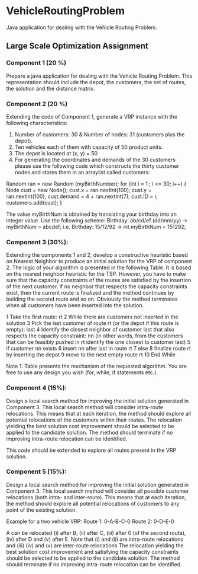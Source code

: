 # VehicleRoutingProblem
Java application for dealing with the Vehicle Routing Problem.

## Large Scale Optimization Assignment
### Component 1 (20 %)
Prepare a java application for dealing with the Vehicle Routing Problem.
This representation should include the depot, the customers, the set of routes, the solution and the distance matrix.

### Component 2 (20 %)
Extending the code of Component 1, generate a VRP instance with the following characteristics:

1. Number of customers: 30 & Number of nodes: 31 (customers plus the depot).
2. Ten vehicles each of them with capacity of 50 product units.
3. The depot is located at (x, y) = 50
4. For generating the coordinates and demands of the 30 customers please use the following code which constructs the thirty customer nodes and stores them in an arraylist called customers:

Random ran = new Random (myBirthNumber);
for (int i = 1 ; i <= 30; i++)
{
Node cust = new Node();
cust.x = ran.nextInt(100);
cust.y = ran.nextInt(100);
cust.demand = 4 + ran.nextInt(7);
cust.ID = i;
customers.add(cust);
}

The value myBirthNum is obtained by translating your birthday into an integer value.
Use the following scheme:
Birthday: ab/cd/ef (dd/mm/yy) -> myBirthNum = abcdef;
i.e. Birthday: 15/12/92 -> int myBirthNum = 151292;

### Component 3 (30%):
Extending the components 1 and 2, develop a constructive heuristic based on Nearest Neighbor to
produce an initial solution for the VRP of component 2. The logic of your algorithm is presented in the
following Table. It is based on the nearest neighbor heuristic for the TSP. However, you have to make
sure that the capacity constraints of the routes are satisfied by the insertion of the next customer. If no
neighbor that respects the capacity constraints exist, then the current route is finalized and the method
continues by building the second route and so on. Obviously the method terminates when all customers
have been inserted into the solution.

1 Take the first route: rt
2 While there are customers not inserted in the solution
3 Pick the last customer of route rt (or the depot if this route is empty): last
4 Identify the closest neighbor of customer last that also respects the capacity constraint: nn
(in other words, from the customers that can be feasibly pushed in rt identify the one
closest to customer last)
5 if customer nn exists
6 insert nn after last in route rt
7 else
8 finalize route rt by inserting the depot
9 move to the next empty route rt
10 End While

Note 1: Table presents the mechanism of the requested algorithm. You are free to use any design you
wish (for, while, if statements etc.).

### Component 4 (15%):

Design a local search method for improving the initial solution generated in Component 3. This local
search method will consider intra-route relocations. This means that at each iteration, the method
should explore all potential relocations of the customers within their routes. The relocation yielding the
best solution cost improvement should be selected to be applied to the candidate solution. The method
should terminate if no improving intra-route relocation can be identified.

This code should be extended to explore all routes present in the VRP solution.

### Component 5 (15%):
Design a local search method for improving the initial solution generated in Component 3. This local
search method will consider all possible customer relocations (both intra- and inter-route). This means
that at each iteration, the method should explore all potential relocations of customers to any point of
the existing solution.

Example for a two vehicle VRP:
Route 1: 0-A-B-C-0
Route 2: 0-D-E-0

A can be relocated (i) after B, (ii) after C, (iii) after 0 (of the second route), (iv) after D and (v) after E.
Note that (i) and (ii) are intra-route relocations and (iii) (iv) and (v) are inter-route relocations
The relocation yielding the best solution cost improvement and satisfying the capacity constraints
should be selected to be applied to the candidate solution. The method should terminate if no
improving intra-route relocation can be identified.
